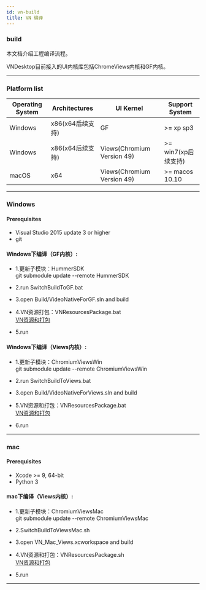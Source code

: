 ```yaml
---
id: vn-build
title: VN 编译
---
```


### build
本文档介绍工程编译流程。 

VNDesktop目前接入的UI内核库包括ChromeViews内核和GF内核。  

---

### Platform list

| Operating System | Architectures    | UI Kernel                       | Support System   |
| ---------------- | ---------------- | ------------------------------- | ---------------- |
| Windows          | x86(x64后续支持) | GF                              | >= xp sp3         |
| Windows          | x86(x64后续支持) | Views(Chromium Version 49)      | >= win7(xp后续支持) |
| macOS            | x64              | Views(Chromium Version 49)      | >= macos 10.10    |

---

### Windows
#### Prerequisites
* Visual Studio 2015 update 3 or higher
* git

#### Windows下编译（GF内核）:

* 1.更新子模块：HummerSDK   
git submodule update --remote HummerSDK  

* 2.run SwitchBuildToGF.bat  

* 3.open Build/VideoNativeForGF.sln and build  

* 4.VN资源打包：VNResourcesPackage.bat  
    [VN资源和打包](vn-package)  

* 5.run

#### Windows下编译（Views内核）:

* 1.更新子模块：ChromiumViewsWin  
git submodule update --remote ChromiumViewsWin   

* 2.run SwitchBuildToViews.bat

* 3.open Build/VideoNativeForViews.sln and build

* 5.VN资源和打包：VNResourcesPackage.bat  
    [VN资源和打包](vn-package) 

* 6.run

---

### mac

#### Prerequisites  
* Xcode >= 9, 64-bit  
* Python 3  


#### mac下编译（Views内核）:

* 1.更新子模块：ChromiumViewsMac  
git submodule update --remote ChromiumViewsMac

* 2.SwitchBuildToViewsMac.sh

* 3.open VN_Mac_Views.xcworkspace and build  

* 4.VN资源和打包：VNResourcesPackage.sh  
    [VN资源和打包](vn-package) 

* 5.run

---
